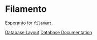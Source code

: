 # Filamento

Esperanto for `filament`.


[Database Layout](https://dbdiagram.io/d/Filamento-67944800263d6cf9a003aaf8)
[Database Documentation](https://dbdocs.io/odatnurd/Filamento)